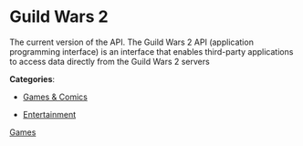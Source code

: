 # Guild Wars 2

The current version of the API. The Guild Wars 2 API (application programming interface) is an interface that enables third-party applications to access data directly from the Guild Wars 2 servers

**Categories**:

- [Games & Comics](https://github/apis-list/apis-list#games-and-comics)

- [Entertainment](https://github/apis-list/apis-list#entertainment)



[Games](https://github/apis-list/apis-list#games)



